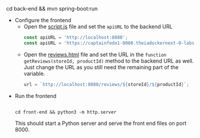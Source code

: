 cd back-end && mvn spring-boot:run

* Configure the frontend
  * Open the [script.js](front-end/script.js) file and set the `apiURL` to the backend URL
    ```js
    const apiURL = 'http://localhost:8080';
    const apiURL = 'https://captainfedo1-8080.theiadockernext-0-labs-prod-theiak8s-4-tor01.proxy.cognitiveclass.ai';
    ```
  * Open the [reviews.html](front-end/reviews.html) file and set the URL in the `function getReviews(storeId, productId)` method to the backend URL as well.
    Just change the URL as you still need the remaining part of the variable.
    ```js
    url = `http://localhost:8080/reviews/${storeId}/${productId}`;
    ```
* Run the frontend
  ```shell
  
  cd front-end && python3 -m http.server
  ```
  This should start a Python server and serve the front end files on port 8000.
